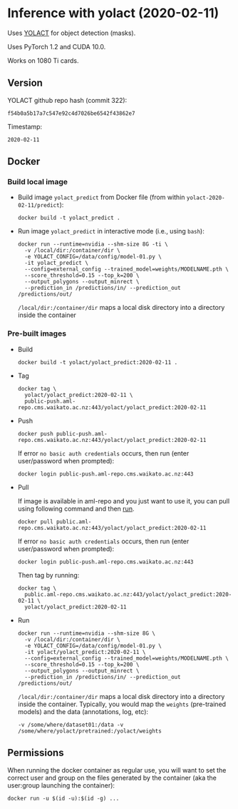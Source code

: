 # Inference with yolact (2020-02-11)

Uses [YOLACT](https://github.com/dbolya/yolact/) for object detection (masks).

Uses PyTorch 1.2 and CUDA 10.0.

Works on 1080 Ti cards. 

## Version

YOLACT github repo hash (commit 322):

```
f54b0a5b17a7c547e92c4d7026be6542f43862e7
```

Timestamp:

```
2020-02-11
```

## Docker

### Build local image

* Build image `yolact_predict` from Docker file (from within `yolact-2020-02-11/predict`):

  ```
  docker build -t yolact_predict .
  ```

* Run image `yolact_predict` in interactive mode (i.e., using `bash`):

  ```
  docker run --runtime=nvidia --shm-size 8G -ti \
    -v /local/dir:/container/dir \
    -e YOLACT_CONFIG=/data/config/model-01.py \
    -it yolact_predict \
    --config=external_config --trained_model=weights/MODELNAME.pth \
    --score_threshold=0.15 --top_k=200 \
    --output_polygons --output_minrect \
    --prediction_in /predictions/in/ --prediction_out /predictions/out/    
  ```

  `/local/dir:/container/dir` maps a local disk directory into a directory inside the container


### Pre-built images

* Build

  ```
  docker build -t yolact/yolact_predict:2020-02-11 .
  ```

* Tag

  ```
  docker tag \
    yolact/yolact_predict:2020-02-11 \
    public-push.aml-repo.cms.waikato.ac.nz:443/yolact/yolact_predict:2020-02-11
  ```

* Push

  ```
  docker push public-push.aml-repo.cms.waikato.ac.nz:443/yolact/yolact_predict:2020-02-11
  ```

  If error `no basic auth credentials` occurs, then run (enter user/password when prompted):

  ```
  docker login public-push.aml-repo.cms.waikato.ac.nz:443
  ```

* Pull

  If image is available in aml-repo and you just want to use it, you can pull using following 
  command and then [run](#run).

  ```
  docker pull public.aml-repo.cms.waikato.ac.nz:443/yolact/yolact_predict:2020-02-11
  ```

  If error `no basic auth credentials` occurs, then run (enter user/password when prompted):

  ```
  docker login public-push.aml-repo.cms.waikato.ac.nz:443
  ```

  Then tag by running:

  ```
  docker tag \
    public.aml-repo.cms.waikato.ac.nz:443/yolact/yolact_predict:2020-02-11 \
    yolact/yolact_predict:2020-02-11
  ```

* <a name="run">Run</a>

  ```
  docker run --runtime=nvidia --shm-size 8G \
    -v /local/dir:/container/dir \
    -e YOLACT_CONFIG=/data/config/model-01.py \
    -it yolact/yolact_predict:2020-02-11 \
    --config=external_config --trained_model=weights/MODELNAME.pth \
    --score_threshold=0.15 --top_k=200 \
    --output_polygons --output_minrect \
    --prediction_in /predictions/in/ --prediction_out /predictions/out/    
  ```

  `/local/dir:/container/dir` maps a local disk directory into a directory inside the container.
  Typically, you would map the `weights` (pre-trained models) and the data (annotations, 
  log, etc):

  ```
  -v /some/where/dataset01:/data -v /some/where/yolact/pretrained:/yolact/weights
  ```


## Permissions

When running the docker container as regular use, you will want to set the correct
user and group on the files generated by the container (aka the user:group launching
the container):

```commandline
docker run -u $(id -u):$(id -g) ...
```
